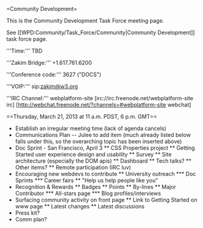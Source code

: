 =Community Development=

This is the Community Development Task Force meeting page.

See [[WPD:Community/Task_Force/Community|Community Development]] task force page.

'''Time:''' TBD 

'''Zakim Bridge:''' +1.617.761.6200

'''Conference code:''' 3627 ("DOCS") 

'''VOIP:'''  sip:zakim@w3.org

'''IRC Channel:''' webplatform-site
[irc://irc.freenode.net/webplatform-site irc]
[http://webchat.freenode.net/?channels=#webplatform-site webchat]

==Thursday, March 21, 2013 at 11 a.m. PDST, 6 p.m. GMT==

* Establish an irregular meeting time (lack of agenda cancels)
* Communications Plan -- Julee to add item (much already listed below falls under this, so the overarching topic has been inserted above)
* Doc Sprint - San Francisco, April 3
** CSS Properties project
** Getting Started user experience design and usability
** Survey
** Site architecture (especially the DOM apis)
** Dashboard
** Tech talks?
** Other items?
** Remote participation (IRC luv)
* Encouraging new webdevs to contribute
** University outreach
*** Doc Sprints
*** Career fairs
** "Help us help people like you"
* Recognition & Rewards
** Badges
** Points
** By-lines
** Major Contributor 
*** All-stars page
*** Blog profiles/interviews 
* Surfacing community activity on front page
** Link to Getting Started on www page
** Latest changes
** Latest discussions
* Press kit?
* Comm plan?